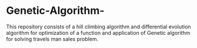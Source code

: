 # Genetic-Algorithm-
This repository consists of a hill climbing algorithm and differential evolution algorithm for optimization of a function and application of Genetic algorithm for solving travels man sales problem.
